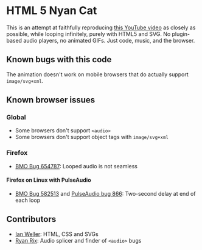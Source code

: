 # HTML 5 Nyan Cat #

This is an attempt at faithfully reproducing [this YouTube video](http://www.youtube.com/watch?v=QH2-TGUlwu4) as closely as possible, while looping infinitely, purely with HTML5 and SVG. No plugin-based audio players, no animated GIFs. Just code, music, and the browser.


## Known bugs with this code ##

The animation doesn't work on mobile browsers that do actually support `image/svg+xml`.


## Known browser issues ##

### Global ###
* Some browsers don't support `<audio>`
* Some browsers don't support object tags with `image/svg+xml`

### Firefox ###
* [BMO Bug 654787](https://bugzilla.mozilla.org/show_bug.cgi?id=654787): Looped audio is not seamless

#### Firefox on Linux with PulseAudio ####
* [BMO Bug 582513](https://bugzilla.mozilla.org/show_bug.cgi?id=582513) and [PulseAudio bug 866](http://pulseaudio.org/ticket/866): Two-second delay at end of each loop


## Contributors ##

* [Ian Weller](https://github.com/ianweller): HTML, CSS and SVGs
* [Ryan Rix](http://rix.si): Audio splicer and finder of `<audio>` bugs
